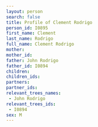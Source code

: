 ```yaml
---
layout: person
search: false
title: Profile of Clement Rodrigo
person_id: I0895
first_name: Clement
last_name: Rodrigo
full_name: Clement Rodrigo
mother: 
mother_id: 
father: John Rodrigo
father_id: I0894
children:
children_ids:
partners:
partner_ids:
relevant_trees_names:
 - John Rodrigo
relevant_trees_ids:
 - I0894
sex: M
---
```


